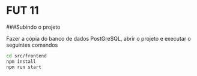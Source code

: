 # FUT 11

###Subindo o projeto

Fazer a cópia do banco de dados PostGreSQL, abrir o projeto e executar o seguintes comandos

```bash
cd src/frontend
npm install
npm run start
```
